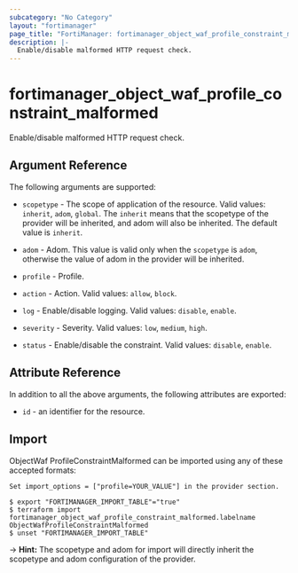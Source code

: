```yaml
---
subcategory: "No Category"
layout: "fortimanager"
page_title: "FortiManager: fortimanager_object_waf_profile_constraint_malformed"
description: |-
  Enable/disable malformed HTTP request check.
---
```


# fortimanager_object_waf_profile_constraint_malformed
Enable/disable malformed HTTP request check.

## Argument Reference


The following arguments are supported:

* `scopetype` - The scope of application of the resource. Valid values: `inherit`, `adom`, `global`. The `inherit` means that the scopetype of the provider will be inherited, and adom will also be inherited. The default value is `inherit`.
* `adom` - Adom. This value is valid only when the `scopetype` is `adom`, otherwise the value of adom in the provider will be inherited.
* `profile` - Profile.

* `action` - Action. Valid values: `allow`, `block`.

* `log` - Enable/disable logging. Valid values: `disable`, `enable`.

* `severity` - Severity. Valid values: `low`, `medium`, `high`.

* `status` - Enable/disable the constraint. Valid values: `disable`, `enable`.



## Attribute Reference

In addition to all the above arguments, the following attributes are exported:
* `id` - an identifier for the resource.

## Import

ObjectWaf ProfileConstraintMalformed can be imported using any of these accepted formats:
```
Set import_options = ["profile=YOUR_VALUE"] in the provider section.

$ export "FORTIMANAGER_IMPORT_TABLE"="true"
$ terraform import fortimanager_object_waf_profile_constraint_malformed.labelname ObjectWafProfileConstraintMalformed
$ unset "FORTIMANAGER_IMPORT_TABLE"
```
-> **Hint:** The scopetype and adom for import will directly inherit the scopetype and adom configuration of the provider.
